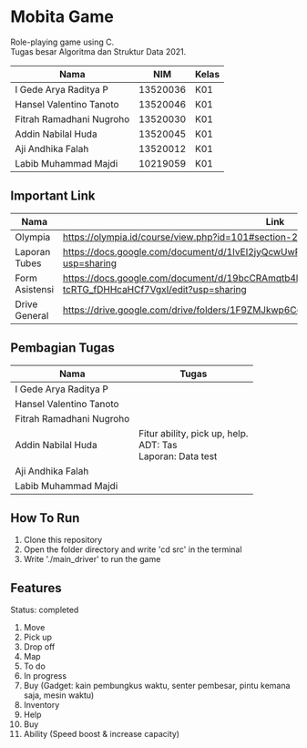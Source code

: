 # Mobita Game
Role-playing game using C. <br>
Tugas besar Algoritma dan Struktur Data 2021.

Nama | NIM | Kelas
--- | --- | --- 
I Gede Arya Raditya P | 13520036 | K01 
Hansel Valentino Tanoto | 13520046 | K01 
Fitrah Ramadhani Nugroho | 13520030 | K01 
Addin Nabilal Huda | 13520045 | K01 
Aji Andhika Falah | 13520012 | K01 
Labib Muhammad Majdi | 10219059 | K01 

## Important Link
Nama | Link 
--- | --- 
Olympia | https://olympia.id/course/view.php?id=101#section-2  
Laporan Tubes | https://docs.google.com/document/d/1IvEI2jyQcwUwPL1SW3IiQymsRt1lKr02ppNrqrMn3sM/edit?usp=sharing 
Form Asistensi | https://docs.google.com/document/d/19bcCRAmqtb4Ipg7mcIXh14-tcRTG_fDHHcaHCf7VgxI/edit?usp=sharing 
Drive General | https://drive.google.com/drive/folders/1F9ZMJkwp6CqOKKLyZvfg7MpT1Xmx2UxH?usp=sharing

## Pembagian Tugas
Nama | Tugas
--- | ---
I Gede Arya Raditya P | 
Hansel Valentino Tanoto |  
Fitrah Ramadhani Nugroho | 
Addin Nabilal Huda | Fitur ability, pick up, help. <br> ADT: Tas <br> Laporan: Data test |
Aji Andhika Falah | 
Labib Muhammad Majdi |

## How To Run
1. Clone this repository
2. Open the folder directory and write 'cd src' in the terminal
3. Write './main_driver' to run the game

## Features
Status: completed
1. Move
2. Pick up
3. Drop off
4. Map
5. To do
6. In progress
7. Buy (Gadget: kain pembungkus waktu, senter pembesar, pintu kemana saja, mesin waktu)
8. Inventory
9. Help
10. Buy
11. Ability (Speed boost & increase capacity)
